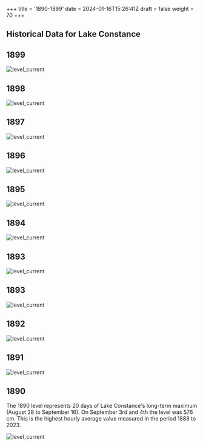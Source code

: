 +++
title = '1890-1899'
date = 2024-01-16T15:26:41Z
draft = false
weight = 70
+++

## Historical Data for Lake Constance

## 1899

![level_current](/images/EN/graphs_historic/longterm_EN_1899.png)

## 1898

![level_current](/images/EN/graphs_historic/longterm_EN_1898.png)

## 1897

![level_current](/images/EN/graphs_historic/longterm_EN_1897.png)

## 1896

![level_current](/images/EN/graphs_historic/longterm_EN_1896.png)

## 1895

![level_current](/images/EN/graphs_historic/longterm_EN_1895.png)

## 1894

![level_current](/images/EN/graphs_historic/longterm_EN_1894.png)

## 1893

![level_current](/images/EN/graphs_historic/longterm_EN_1894.png)

## 1893

![level_current](/images/EN/graphs_historic/longterm_EN_1893.png)

## 1892

![level_current](/images/EN/graphs_historic/longterm_EN_1892.png)

## 1891

![level_current](/images/EN/graphs_historic/longterm_EN_1891.png)

## 1890

The 1890 level represents 20 days of Lake Constance's long-term maximum (August 28 to September 16).
On September 3rd and 4th the level was 576 cm. This is the highest hourly average value measured in the period 1888 to 2023.

![level_current](/images/EN/graphs_historic/longterm_EN_1890.png)
